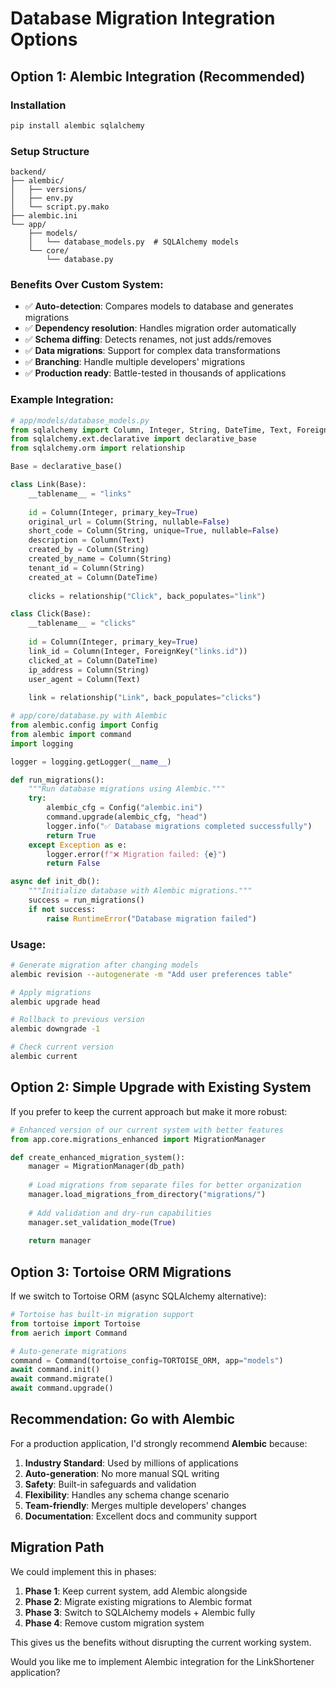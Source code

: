 # Database Migration Integration Options

## Option 1: Alembic Integration (Recommended)

### Installation
```bash
pip install alembic sqlalchemy
```

### Setup Structure
```
backend/
├── alembic/
│   ├── versions/
│   ├── env.py
│   └── script.py.mako
├── alembic.ini
└── app/
    ├── models/
    │   └── database_models.py  # SQLAlchemy models
    └── core/
        └── database.py
```

### Benefits Over Custom System:
- ✅ **Auto-detection**: Compares models to database and generates migrations
- ✅ **Dependency resolution**: Handles migration order automatically  
- ✅ **Schema diffing**: Detects renames, not just adds/removes
- ✅ **Data migrations**: Support for complex data transformations
- ✅ **Branching**: Handle multiple developers' migrations
- ✅ **Production ready**: Battle-tested in thousands of applications

### Example Integration:

```python
# app/models/database_models.py
from sqlalchemy import Column, Integer, String, DateTime, Text, ForeignKey
from sqlalchemy.ext.declarative import declarative_base
from sqlalchemy.orm import relationship

Base = declarative_base()

class Link(Base):
    __tablename__ = "links"
    
    id = Column(Integer, primary_key=True)
    original_url = Column(String, nullable=False)
    short_code = Column(String, unique=True, nullable=False)
    description = Column(Text)
    created_by = Column(String)
    created_by_name = Column(String)
    tenant_id = Column(String)
    created_at = Column(DateTime)
    
    clicks = relationship("Click", back_populates="link")

class Click(Base):
    __tablename__ = "clicks"
    
    id = Column(Integer, primary_key=True)
    link_id = Column(Integer, ForeignKey("links.id"))
    clicked_at = Column(DateTime)
    ip_address = Column(String)
    user_agent = Column(Text)
    
    link = relationship("Link", back_populates="clicks")
```

```python
# app/core/database.py with Alembic
from alembic.config import Config
from alembic import command
import logging

logger = logging.getLogger(__name__)

def run_migrations():
    """Run database migrations using Alembic."""
    try:
        alembic_cfg = Config("alembic.ini")
        command.upgrade(alembic_cfg, "head")
        logger.info("✅ Database migrations completed successfully")
        return True
    except Exception as e:
        logger.error(f"❌ Migration failed: {e}")
        return False

async def init_db():
    """Initialize database with Alembic migrations."""
    success = run_migrations()
    if not success:
        raise RuntimeError("Database migration failed")
```

### Usage:
```bash
# Generate migration after changing models
alembic revision --autogenerate -m "Add user preferences table"

# Apply migrations
alembic upgrade head

# Rollback to previous version
alembic downgrade -1

# Check current version
alembic current
```

## Option 2: Simple Upgrade with Existing System

If you prefer to keep the current approach but make it more robust:

```python
# Enhanced version of our current system with better features
from app.core.migrations_enhanced import MigrationManager

def create_enhanced_migration_system():
    manager = MigrationManager(db_path)
    
    # Load migrations from separate files for better organization
    manager.load_migrations_from_directory("migrations/")
    
    # Add validation and dry-run capabilities
    manager.set_validation_mode(True)
    
    return manager
```

## Option 3: Tortoise ORM Migrations

If we switch to Tortoise ORM (async SQLAlchemy alternative):

```python
# Tortoise has built-in migration support
from tortoise import Tortoise
from aerich import Command

# Auto-generate migrations
command = Command(tortoise_config=TORTOISE_ORM, app="models")
await command.init()
await command.migrate()
await command.upgrade()
```

## Recommendation: Go with Alembic

For a production application, I'd strongly recommend **Alembic** because:

1. **Industry Standard**: Used by millions of applications
2. **Auto-generation**: No more manual SQL writing
3. **Safety**: Built-in safeguards and validation
4. **Flexibility**: Handles any schema change scenario
5. **Team-friendly**: Merges multiple developers' changes
6. **Documentation**: Excellent docs and community support

## Migration Path

We could implement this in phases:
1. **Phase 1**: Keep current system, add Alembic alongside
2. **Phase 2**: Migrate existing migrations to Alembic format  
3. **Phase 3**: Switch to SQLAlchemy models + Alembic fully
4. **Phase 4**: Remove custom migration system

This gives us the benefits without disrupting the current working system.

Would you like me to implement Alembic integration for the LinkShortener application?
